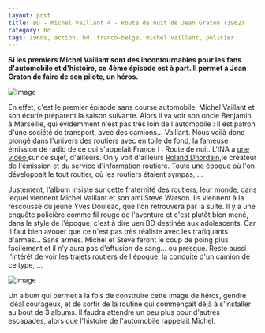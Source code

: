 ```yaml
---
layout: post
title: BD - Michel Vaillant 4 - Route de nuit de Jean Graton (1962)
category: bd
tags: 1960s, action, bd, franco-belge, michel vaillant, policier
---
```

**Si les premiers Michel Vaillant sont des incontournables pour les fans d'automobile et d'histoire, ce 4ème épisode est à part. Il permet à Jean Graton de faire de son pilote, un héros.**

![image](https://filedn.eu/llqi9IBxlYouGRXYG2xlROb/img/2017/vaillant4-1.jpg)

En effet, c'est le premier épisode sans course automobile. Michel Vaillant et son écurie préparent la saison suivante. Alors il va voir son oncle Benjamin à Marseille, qui évidemment n'est pas très loin de l'automobile : Il est patron d'une société de transport, avec des camions... Vaillant. Nous voilà donc plongé dans l'univers des routiers avec en toile de fond, la fameuse émission de radio de ce qui s'appelait France I : Route de nuit. L'INA a <a href="http://www.ina.fr/video/CPF86631807">une vidéo </a>sur ce sujet, d'ailleurs. On y voit d'ailleurs <a title="Roland Dhordain" href="https://fr.wikipedia.org/wiki/Roland_Dhordain">Roland Dhordain</a>,le créateur de l'émission et du service d'information routière. Toute une époque où l'on développait le tout routier, où les routiers étaient sympas, ...

Justement, l'album insiste sur cette fraternité des routiers, leur monde, dans lequel viennent Michel Vaillant et son ami Steve Warson. Ils viennent à la rescousse du jeune Yves Douleac, que l'on retrouvera par la suite. Il y a une enquête policière comme fil rouge de l'aventure et c'est plutôt bien mené, dans le style de l'époque, c'est à dire uen BD destinée aux adolescents. Car il faut bien avouer que ce n'est pas très réaliste avec les trafiquants d'armes... Sans armes. Michel et Steve feront le coup de poing plus facilement et il n'y aura pas d'effusion de sang... ou presque. Reste aussi l'intérêt de voir les trajets routiers de l'époque, la conduite d'un camion de ce type, ...

![image](https://filedn.eu/llqi9IBxlYouGRXYG2xlROb/img/2017/vaillant4-2.jpg)

Un album qui permet à la fois de construire cette image de héros, gendre idéal courageux, et de sortir de la routine qui commençait déjà à s'installer au bout de 3 albums. Il faudra attendre un peu plus pour d'autres escapades, alors que l'histoire de l'automobile rappelait Michel.
